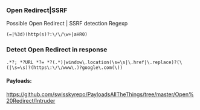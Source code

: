 ### Open Redirect|SSRF

Possible Open Redirect | SSRF detection Regexp

```
(=|%3d)(http(s)?:\/\/\w+|aHR0)
```
### Detect Open Redirect in response

```
.*?; *?URL *?= *?(.*)|window\.location(\s=\s|\.href|\.replace)?(\(|\s=\s)?(https\:\/\/www\.)?google\.com(\))
```
#### Payloads:
https://github.com/swisskyrepo/PayloadsAllTheThings/tree/master/Open%20Redirect/Intruder
